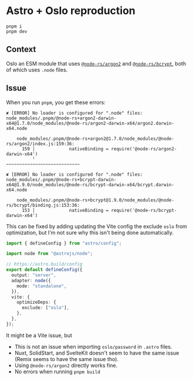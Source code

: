 # Astro + Oslo reproduction

```
pnpm i
pnpm dev
```

## Context

Oslo an ESM module that uses [`@node-rs/argon2`](https://www.npmjs.com/package/@node-rs/argon2) and [`@node-rs/bcrypt`](https://www.npmjs.com/package/@node-rs/bcrypt), both of which uses `.node` files.

## Issue

When you run `pnpm`, you get these errors:

```
✘ [ERROR] No loader is configured for ".node" files: node_modules/.pnpm/@node-rs+argon2-darwin-x64@1.7.0/node_modules/@node-rs/argon2-darwin-x64/argon2.darwin-x64.node

    node_modules/.pnpm/@node-rs+argon2@1.7.0/node_modules/@node-rs/argon2/index.js:159:36:
      159 │             nativeBinding = require('@node-rs/argon2-darwin-x64')
          ╵                                     ~~~~~~~~~~~~~~~~~~~~~~~~~~~~

✘ [ERROR] No loader is configured for ".node" files: node_modules/.pnpm/@node-rs+bcrypt-darwin-x64@1.9.0/node_modules/@node-rs/bcrypt-darwin-x64/bcrypt.darwin-x64.node

    node_modules/.pnpm/@node-rs+bcrypt@1.9.0/node_modules/@node-rs/bcrypt/binding.js:153:36:
      153 │             nativeBinding = require('@node-rs/bcrypt-darwin-x64')
```

This can be fixed by adding updating the Vite config the exclude `oslo` from optimization, but I'm not sure why this isn't being done automatically.

```ts
import { defineConfig } from "astro/config";

import node from "@astrojs/node";

// https://astro.build/config
export default defineConfig({
  output: "server",
  adapter: node({
    mode: "standalone",
  }),
  vite: {
    optimizeDeps: {
      exclude: ["oslo"],
    },
  },
});
```

It might be a Vite issue, but

- This is not an issue when importing `oslo/password` in `.astro` files.
- Nuxt, SolidStart, and SvelteKit doesn't seem to have the same issue (Remix seems to have the same issue tho).
- Using `@node-rs/argon2` directly works fine.
- No errors when running `pnpm build`